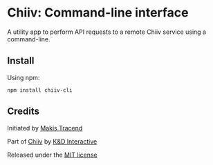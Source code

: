 # Chiiv: Command-line interface

A utility app to perform API requests to a remote Chiiv service using a command-line.

## Install

Using npm:
```
npm install chiiv-cli
```

## Credits

Initiated by [Makis Tracend](http://github.com/tracend)

Part of [Chiiv](http://chiiv.com/) by [K&D Interactive](http://kdi.co/)

Released under the [MIT license](http://makesites.org/licenses/MIT)

